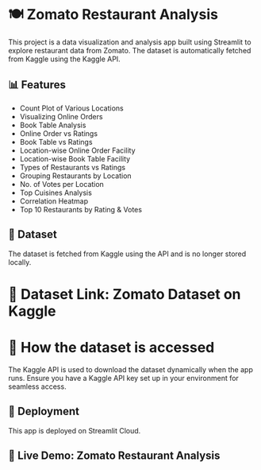 # 🍽 Zomato Restaurant Analysis

This project is a data visualization and analysis app built using Streamlit to explore restaurant data from Zomato. The dataset is automatically fetched from Kaggle using the Kaggle API.

## 📊 Features
- Count Plot of Various Locations
- Visualizing Online Orders
- Book Table Analysis
- Online Order vs Ratings
- Book Table vs Ratings
- Location-wise Online Order Facility
- Location-wise Book Table Facility
- Types of Restaurants vs Ratings
- Grouping Restaurants by Location
- No. of Votes per Location
- Top Cuisines Analysis
- Correlation Heatmap
- Top 10 Restaurants by Rating & Votes


## 📂 Dataset
The dataset is fetched from Kaggle using the API and is no longer stored locally.

# 📌 Dataset Link: Zomato Dataset on Kaggle

# 🔗 How the dataset is accessed
The Kaggle API is used to download the dataset dynamically when the app runs.
Ensure you have a Kaggle API key set up in your environment for seamless access.
## 🚀 Deployment
This app is deployed on Streamlit Cloud.

## 🔗 Live Demo: Zomato Restaurant Analysis
